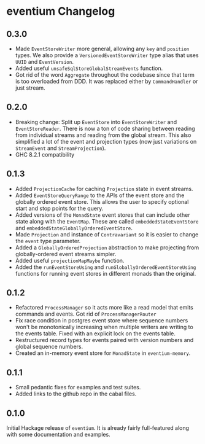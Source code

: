 # eventium Changelog

## 0.3.0

* Made `EventStoreWriter` more general, allowing any `key` and `position`
  types. We also provide a `VersionedEventStoreWriter` type alias that uses
  `UUID` and `EventVersion`.
* Added useful `unsafeSqlStoreGlobalStreamEvents` function.
* Got rid of the word `Aggregate` throughout the codebase since that term is
  too overloaded from DDD. It was replaced either by `CommandHandler` or just
  stream.

## 0.2.0

* Breaking change: Split up `EventStore` into `EventStoreWriter` and
  `EventStoreReader`. There is now a ton of code sharing between reading from
  individual streams and reading from the global stream. This also simplified a
  lot of the event and projection types (now just variations on `StreamEvent`
  and `StreamProjection`).
* GHC 8.2.1 compatibility

## 0.1.3

* Added `ProjectionCache` for caching `Projection` state in event streams.
* Added `EventStoreQueryRange` to the APIs of the event store and the globally
  ordered event store. This allows the user to specify optional start and stop
  points for the query.
* Added versions of the `MonadState` event stores that can include other state
  along with the `EventMap`. These are called `embeddedStateEventStore` and
  `embeddedStateGloballyOrderedEventStore`.
* Made `Projection` and instance of `Contravariant` so it is easier to change
  the `event` type parameter.
* Added a `GloballyOrderedProjection` abstraction to make projecting from
  globally-ordered event streams simpler.
* Added useful `projectionMapMaybe` function.
* Added the `runEventStoreUsing` and `runGloballyOrderedEventStoreUsing`
  functions for running event stores in different monads than the original.

## 0.1.2

* Refactored `ProcessManager` so it acts more like a read model that emits
  commands and events. Got rid of `ProcessManagerRouter`
* Fix race condition in postgres event store where sequence numbers won't be
  monotonically increasing when multiple writers are writing to the events
  table. Fixed with an explicit lock on the events table.
* Restructured record types for events paired with version numbers and global
  sequence numbers.
* Created an in-memory event store for `MonadState` in `eventium-memory`.

## 0.1.1

* Small pedantic fixes for examples and test suites.
* Added links to the github repo in the cabal files.

## 0.1.0

Initial Hackage release of `eventium`. It is already fairly full-featured along
with some documentation and examples.
